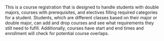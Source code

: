 This is a course registration that is designed to handle students with double majors, courses with prerequisites, and electives filling required categories for a student. Students, which are different classes based on their major or double major, can add and drop courses and see what requirements they still need to fufill. Additionally, courses have start and end times and enrollment will check for potential course overlaps.